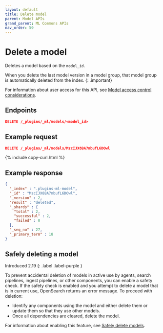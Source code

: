 ```yaml
---
layout: default
title: Delete model
parent: Model APIs
grand_parent: ML Commons APIs
nav_order: 50
---
```


# Delete a model

Deletes a model based on the `model_id`.

When you delete the last model version in a model group, that model group is automatically deleted from the index.
{: .important}

For information about user access for this API, see [Model access control considerations]({{site.url}}{{site.baseurl}}/ml-commons-plugin/api/model-apis/index/#model-access-control-considerations).

## Endpoints

```json
DELETE /_plugins/_ml/models/<model_id>
```

## Example request

```json
DELETE /_plugins/_ml/models/MzcIJX8BA7mbufL6DOwl
```
{% include copy-curl.html %}

## Example response

```json
{
  "_index" : ".plugins-ml-model",
  "_id" : "MzcIJX8BA7mbufL6DOwl",
  "_version" : 2,
  "result" : "deleted",
  "_shards" : {
    "total" : 2,
    "successful" : 2,
    "failed" : 0
  },
  "_seq_no" : 27,
  "_primary_term" : 18
}
```

## Safely deleting a model
Introduced 2.19
{: .label .label-purple }

To prevent accidental deletion of models in active use by agents, search pipelines, ingest pipelines, or other components, you can enable a safety check. If the safety check is enabled and you attempt to delete a model that is in current use, OpenSearch returns an error message. To proceed with deletion:

- Identify any components using the model and either delete them or update them so that they use other models.
- Once all dependencies are cleared, delete the model.

For information about enabling this feature, see [Safely delete models]({{site.url}}{{site.baseurl}}/ml-commons-plugin/cluster-settings/#safely-delete-models).